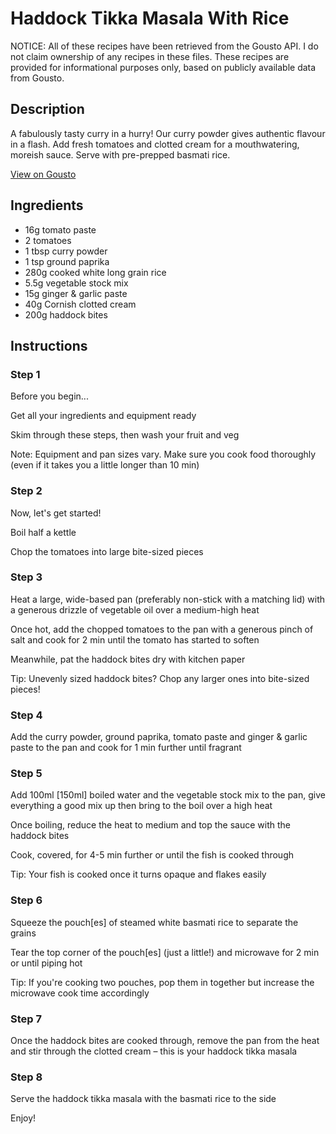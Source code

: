 # Haddock Tikka  Masala With Rice

NOTICE: All of these recipes have been retrieved from the Gousto API. I do not claim ownership of any recipes in these files. These recipes are provided for informational purposes only, based on publicly available data from Gousto.

## Description

A fabulously tasty curry in a hurry! Our curry powder gives authentic flavour in a flash. Add fresh tomatoes and clotted cream for a mouthwatering, moreish sauce. Serve with pre-prepped basmati rice. 

[View on Gousto](https://www.gousto.co.uk/recipes/cookbook/haddock-tikka-masala-with-rice)

## Ingredients

- 16g tomato paste
- 2 tomatoes
- 1 tbsp curry powder
- 1 tsp ground paprika
-  280g cooked white long grain rice
- 5.5g vegetable stock mix
- 15g ginger & garlic paste
- 40g Cornish clotted cream
- 200g haddock bites

## Instructions


### Step 1

Before you begin...

Get all your ingredients and equipment ready

Skim through these steps, then wash your fruit and veg

Note: Equipment and pan sizes vary. Make sure you cook food thoroughly (even if it takes you a little longer than 10 min)


### Step 2

Now, let's get started!

Boil half a kettle

Chop the tomatoes into large bite-sized pieces


### Step 3

Heat a large, wide-based pan (preferably non-stick with a matching lid) with a generous drizzle of vegetable oil over a medium-high heat

Once hot, add the chopped tomatoes to the pan with a generous pinch of salt and cook for 2 min until the tomato has started to soften

Meanwhile, pat the haddock bites dry with kitchen paper

Tip: Unevenly sized haddock bites? Chop any larger ones into bite-sized pieces!


### Step 4

Add the curry powder, ground paprika, tomato paste and ginger & garlic paste to the pan and cook for 1 min further until fragrant


### Step 5

Add 100ml<span class="text-danger"> [150ml]</span> boiled water and the vegetable stock mix to the pan, give everything a good mix up then bring to the boil over a high heat

Once boiling, reduce the heat to medium and top the sauce with the haddock bites

Cook, covered, for 4-5 min further or until the fish is cooked through

Tip: Your fish is cooked once it turns opaque and flakes easily


### Step 6

Squeeze the pouch<span class="text-danger">[es]</span> of steamed white basmati rice to separate the grains

Tear the top corner of the pouch<span class="text-danger">[es]</span> (just a little!) and microwave for 2 min or until piping hot

Tip: If you're cooking two pouches, pop them in together but increase the microwave cook time accordingly


### Step 7

Once the haddock bites are cooked through, remove the pan from the heat and stir through the clotted cream – this is your haddock tikka masala

### Step 8

Serve the haddock tikka masala with the basmati rice to the side

Enjoy!

